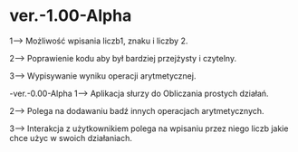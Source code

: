 # ver.-1.00-Alpha
1--> Możliwość wpisania liczb1, znaku i liczby 2.

2--> Poprawienie kodu aby był bardziej przejżysty i czytelny.

3--> Wypisywanie wyniku operacji arytmetycznej.

-ver.-0.00-Alpha
1--> Aplikacja słurzy do Obliczania prostych działań.

2--> Polega na dodawaniu badź innych operacjach arytmetycznych.

3--> Interakcja z użytkownikiem polega na wpisaniu przez niego liczb jakie chce użyc w swoich działaniach.
